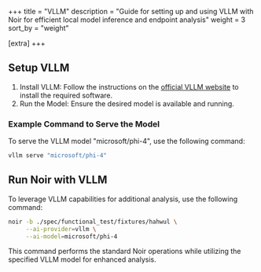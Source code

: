 +++
title = "VLLM"
description = "Guide for setting up and using VLLM with Noir for efficient local model inference and endpoint analysis"
weight = 3
sort_by = "weight"

[extra]
+++

## Setup VLLM

1. Install VLLM: Follow the instructions on the [official VLLM website](https://docs.vllm.ai) to install the required software.
2. Run the Model: Ensure the desired model is available and running.

### Example Command to Serve the Model

To serve the VLLM model "microsoft/phi-4", use the following command:

```bash
vllm serve "microsoft/phi-4"
```

## Run Noir with VLLM

To leverage VLLM capabilities for additional analysis, use the following command:

```bash
noir -b ./spec/functional_test/fixtures/hahwul \
     --ai-provider=vllm \
     --ai-model=microsoft/phi-4
```

This command performs the standard Noir operations while utilizing the specified VLLM model for enhanced analysis.
